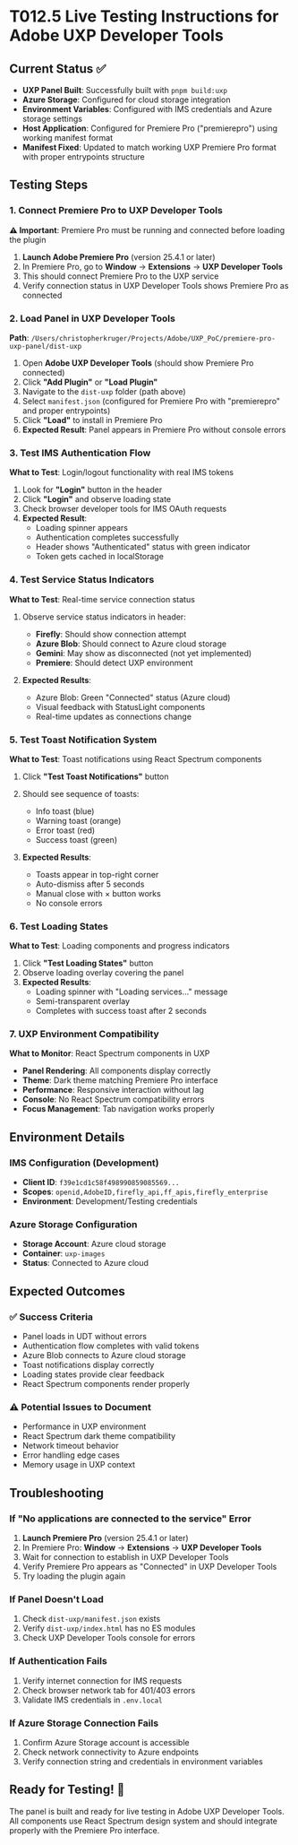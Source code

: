 # T012.5 Live Testing Instructions for Adobe UXP Developer Tools

## Current Status ✅
- **UXP Panel Built**: Successfully built with `pnpm build:uxp`
- **Azure Storage**: Configured for cloud storage integration
- **Environment Variables**: Configured with IMS credentials and Azure storage settings
- **Host Application**: Configured for Premiere Pro ("premierepro") using working manifest format
- **Manifest Fixed**: Updated to match working UXP Premiere Pro format with proper entrypoints structure

## Testing Steps

### 1. Connect Premiere Pro to UXP Developer Tools
**⚠️ Important**: Premiere Pro must be running and connected before loading the plugin

1. **Launch Adobe Premiere Pro** (version 25.4.1 or later)
2. In Premiere Pro, go to **Window** → **Extensions** → **UXP Developer Tools**
3. This should connect Premiere Pro to the UXP service
4. Verify connection status in UXP Developer Tools shows Premiere Pro as connected

### 2. Load Panel in UXP Developer Tools
**Path**: `/Users/christopherkruger/Projects/Adobe/UXP_PoC/premiere-pro-uxp-panel/dist-uxp`

1. Open **Adobe UXP Developer Tools** (should show Premiere Pro connected)
2. Click **"Add Plugin"** or **"Load Plugin"**  
3. Navigate to the `dist-uxp` folder (path above)
4. Select `manifest.json` (configured for Premiere Pro with "premierepro" and proper entrypoints)
5. Click **"Load"** to install in Premiere Pro
6. **Expected Result**: Panel appears in Premiere Pro without console errors

### 3. Test IMS Authentication Flow
**What to Test**: Login/logout functionality with real IMS tokens

1. Look for **"Login"** button in the header
2. Click **"Login"** and observe loading state
3. Check browser developer tools for IMS OAuth requests
4. **Expected Result**: 
   - Loading spinner appears
   - Authentication completes successfully  
   - Header shows "Authenticated" status with green indicator
   - Token gets cached in localStorage

### 4. Test Service Status Indicators  
**What to Test**: Real-time service connection status

1. Observe service status indicators in header:
   - **Firefly**: Should show connection attempt
   - **Azure Blob**: Should connect to Azure cloud storage
   - **Gemini**: May show as disconnected (not yet implemented)
   - **Premiere**: Should detect UXP environment

2. **Expected Results**:
   - Azure Blob: Green "Connected" status (Azure cloud)
   - Visual feedback with StatusLight components
   - Real-time updates as connections change

### 5. Test Toast Notification System
**What to Test**: Toast notifications using React Spectrum components

1. Click **"Test Toast Notifications"** button
2. Should see sequence of toasts:
   - Info toast (blue)
   - Warning toast (orange) 
   - Error toast (red)
   - Success toast (green)

3. **Expected Results**:
   - Toasts appear in top-right corner
   - Auto-dismiss after 5 seconds
   - Manual close with × button works
   - No console errors

### 6. Test Loading States
**What to Test**: Loading components and progress indicators

1. Click **"Test Loading States"** button
2. Observe loading overlay covering the panel
3. **Expected Results**:
   - Loading spinner with "Loading services..." message
   - Semi-transparent overlay
   - Completes with success toast after 2 seconds

### 7. UXP Environment Compatibility
**What to Monitor**: React Spectrum components in UXP

- **Panel Rendering**: All components display correctly
- **Theme**: Dark theme matching Premiere Pro interface
- **Performance**: Responsive interaction without lag
- **Console**: No React Spectrum compatibility errors
- **Focus Management**: Tab navigation works properly

## Environment Details

### IMS Configuration (Development)
- **Client ID**: `f39e1cd1c58f498990859085569...`
- **Scopes**: `openid,AdobeID,firefly_api,ff_apis,firefly_enterprise`
- **Environment**: Development/Testing credentials

### Azure Storage Configuration
- **Storage Account**: Azure cloud storage
- **Container**: `uxp-images`
- **Status**: Connected to Azure cloud

## Expected Outcomes

### ✅ Success Criteria
- Panel loads in UDT without errors
- Authentication flow completes with valid tokens
- Azure Blob connects to Azure cloud storage
- Toast notifications display correctly
- Loading states provide clear feedback
- React Spectrum components render properly

### ⚠️ Potential Issues to Document
- Performance in UXP environment
- React Spectrum dark theme compatibility
- Network timeout behavior
- Error handling edge cases
- Memory usage in UXP context

## Troubleshooting

### If "No applications are connected to the service" Error
1. **Launch Premiere Pro** (version 25.4.1 or later)
2. In Premiere Pro: **Window** → **Extensions** → **UXP Developer Tools**
3. Wait for connection to establish in UXP Developer Tools
4. Verify Premiere Pro appears as "Connected" in UXP Developer Tools
5. Try loading the plugin again

### If Panel Doesn't Load
1. Check `dist-uxp/manifest.json` exists
2. Verify `dist-uxp/index.html` has no ES modules
3. Check UXP Developer Tools console for errors

### If Authentication Fails
1. Verify internet connection for IMS requests
2. Check browser network tab for 401/403 errors  
3. Validate IMS credentials in `.env.local`

### If Azure Storage Connection Fails
1. Confirm Azure Storage account is accessible
2. Check network connectivity to Azure endpoints
3. Verify connection string and credentials in environment variables

## Ready for Testing! 🚀

The panel is built and ready for live testing in Adobe UXP Developer Tools. All components use React Spectrum design system and should integrate properly with the Premiere Pro interface.